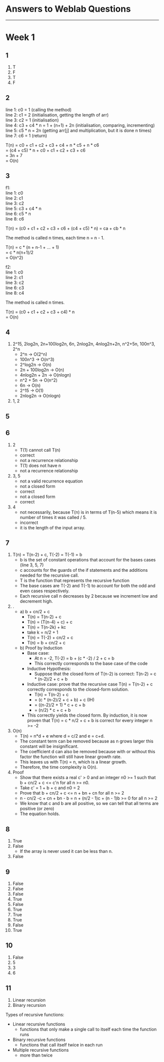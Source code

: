 # Answers to Weblab Questions

---

# Week 1
## 1
1. T
2. F
3. T
4. F


## 2
line 1: c0 = 1 (calling the method)<br>
line 2: c1 = 2 (initialisation, getting the length of arr) <br>
line 3: c2 = 1 (initialisation)<br>
line 4: c3 + c4 * n = 1 + (n+1) + 2n (initialisation, comparing, incrementing)<br>
line 5: c5 * n = 2n (getting arr[j] and multiplication, but it is done n times)<br>
line 7: c6 = 1  (return)

T(n) = c0 + c1 + c2 + c3 + c4 + n * c5 + n * c6 <br>
     = (c4 + c5) * n + c0 + c1 + c2 + c3 + c6<br>
     = 3n + 7  
     = O(n)


## 3
f1:<br>
line 1: c0 <br>
line 2: c1<br>
line 3: c2<br>
line 5: c3 + c4 * n<br>
line 6: c5 * n<br>
line 8: c6<br>

T(n) = (c0 + c1 + c2 + c3 + c6 + (c4 + c5) * n)
     = ca + cb * n

The method is called n times, each time n = n - 1.

T(n) = c * (n + n-1 + ... + 1)<br>
     = c * n(n+1)/2<br>
     = O(n^2)


f2:<br>
line 1: c0<br>
line 2: c1<br>
line 3: c2<br>
line 6: c3<br>
line 8: c4<br>

The method is called n times.

T(n) = (c0 + c1 + c2 + c3 + c4) * n<br>
     = O(n)


## 4
1. 2^15, 2log2n, 2n+100log2n, 6n, 2nlog2n, 4nlog2n+2n, n^2+5n, 100n^3, 2^n
   - 2^n -> O(2^n)
   - 100n^3 -> O(n^3)
   - 2^log2n -> O(n)
   - 2n + 100log2n -> O(n)
   - 4nlog2n + 2n -> O(nlogn)
   - n^2 + 5n -> O(n^2)
   - 6n -> O(n)
   - 2^15 -> O(1)
   - 2nlog2n -> O(nlogn)
2. 1, 2


## 5

## 6
1. 2
   - T(1) cannot call T(n)
   - correct
   - not a recurrence relationship
   - T(1) does not have n
   - not a recurrence relationship
2. 3, 5
   - not a valid recurrence equation
   - not a closed form
   - correct
   - not a closed form
   - correct
3. 4
   - not necessarily, because T(n) is in terms of T(n-5) which means it is number of times it was called / 5.
   - incorrect
   - it is the length of the input array.


## 7
1. T(n) = T(n-2) + c, T(-2) = T(-1) = b
   - b is the set of constant operations that account for the bases cases (line 3, 5, 7)
   - c accounts for the guards of the if statements and the additions needed for the recursive call.
   - T is the function that represents the recursive function
   - The base cases are T(-2) and T(-1) to account for both the odd and even cases respectively.
   - Each recursive call n decreases by 2 because we increment low and decrement high.
2. .
   - a) b + cn/2 + c
     - T(n) = T(n-2) + c
     - T(n) = (T(n-4) + c) + c
     - T(n) = T(n-2k) + kc
     - take k = n/2 + 1
     - T(n) = T(-2) + cn/2 + c
     - T(n) = b + cn/2 + c
   - b) Proof by Induction
     - Base case:
       - At n = -2, T(-2) = b + (c * -2) / 2 + c = b
       - This correctly corresponds to the base case of the code
     - Inductive Hypothesis:
       - Suppose that the closed form of T(n-2) is correct: T(n-2) = c * (n-2)/2 + c + b
     - Inductive case: prove that the recursive case T(n) = T(n-2) + c correctly corresponds to the closed-form solution.
       - T(n) = T(n-2) + c
       - = (c * (n-2)/2 + c + b) + c (IH)
       - = ((n-2)/2 + 1) * c + c + b
       - = (n/2) * c + c + b
     - This correctly yields the closed form. By induction, it is now proven that T(n) = c * n/2 + c + b is correct for every integer n >= -2
3. O(n)
   - T(n) = n*d + e where d = c/2 and e = c+d.
   - The constant term can be removed because as n grows larger this constant will be insignificant.
   - The coefficient d can also be removed because with or without this factor the function will still have linear growth rate.
   - This leaves us with T(n) = n, which is a linear growth.
   - Therefore, the time complexity is O(n).
4. Proof
   - Show that there exists a real c' > 0 and an integer n0 >= 1 such that b + cn/2 + c <= c'n for all n >= n0.
   - Take c' = 1 + b + c and n0 = 2
   - Prove that b + cn/2 + c <= n + bn + cn for all n >= 2
   - n - cn/2 -c + cn + bn - b = n + (n/2 - 1)c + (n - 1)b >= 0 for all n >= 2
   - We know that c and b are all positive, so we can tell that all terms are positive (or zero)
   - The equation holds.


## 8
1. True
2. False
   - If the array is never used it can be less than n.
3. False


## 9
1. False
2. False
3. False
4. True
5. False
6. True
7. True
8. True
9. False
10. True


## 10
1. False
2. 5
3. 3
4. 6


## 11
1. Linear recursion
2. Binary recursion

Types of recursive functions:
- Linear recursive functions
  - functions that only make a single call to itself each time the function runs
- Binary recursive functions
  - functions that call itself twice in each run
- Multiple recursive functions
  - more than twice


